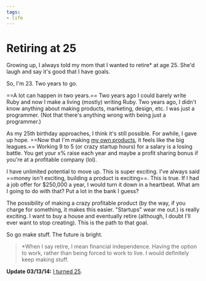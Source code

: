 ```yaml
---
tags:
- life
---
```


# Retiring at 25

Growing up, I always told my mom that I wanted to retire* at age 25. She'd laugh and say it's good that I have goals.

So, I'm 23. Two years to go.

==A lot can happen in two years.== Two years ago I could barely write Ruby and now I make a living (mostly) writing Ruby. Two years ago, I didn't know anything about making products, marketing, design, etc. I was just a programmer. (Not that there's anything wrong with being just a programmer.)

As my 25th birthday approaches, I think it's still possible. For awhile, I gave up hope. ==Now that I'm making [my own products](http://cheddarapp.com), it feels like the big leagues.== Working 9 to 5 (or crazy startup hours) for a salary is a losing battle. You get your x% raise each year and maybe a profit sharing bonus if you're at a profitable company (lol).

I have unlimited potential to move up. This is super exciting. I've always said ==money isn't exciting, building a product is exciting==. This is true. If I had a job offer for $250,000 a year, I would turn it down in a heartbeat. What am I going to do with that? Put a lot in the bank I guess?

The possibility of making a crazy profitable product (by the way, if you charge for something, it makes this easier. "Startups" wear me out.) is really exciting. I want to buy a house and eventually retire (although, I doubt I'll ever want to stop creating). This is the path to that goal.

So go make stuff. The future is bright.

> *When I say retire, I mean financial independence. Having the option to work, rather than being forced to work to live. I would definitely keep making stuff.

**Update 03/13/14:** [I turned 25](http://soff.es/twenty-five).
